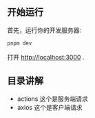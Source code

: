 ## 开始运行

首先，运行你的开发服务器:

```bash
pnpm dev
```

打开 [http://localhost:3000](http://localhost:3000) .


## 目录讲解

- actions
  这个是服务端请求
- axios
  这个是客户端请求
